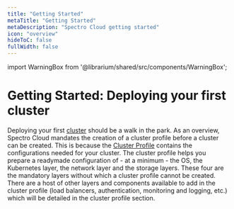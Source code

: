 ```yaml
---
title: "Getting Started"
metaTitle: "Getting Started"
metaDescription: "Spectro Cloud getting started"
icon: "overview"
hideToC: false
fullWidth: false
---
```


import WarningBox from '@librarium/shared/src/components/WarningBox';

# Getting Started: Deploying your first cluster

Deploying your first [cluster](https://kubernetes.io/docs/setup/best-practices/cluster-large/#setup) should be a walk in the park. As an overview, Spectro Cloud mandates the creation of a cluster profile before a cluster can be created. This is because the [Cluster Profile](/cluster-profiles/task-define-profile) contains the configurations needed for your cluster. The cluster profile helps you prepare a readymade configuration of - at a minimum - the OS, the Kubernetes layer, the network layer and the storage layers. These four are the mandatory layers without which a cluster profile cannot be created. There are a host of other layers and components available to add in the cluster profile (load balancers, authentication, monitoring and logging, etc.) which will be detailed in the cluster profile section.
